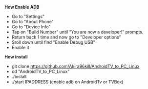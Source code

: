 <b>How Enable ADB</b>

- Go to "Settings"<br/>
- Go to "About Phone"<br/>
- Go to "Device Info"<br/>
- Tap on "Build Number" until “You are now a developer!” prompts.<br/>
- Return back 1 time and now go to "Developer options"<br/>
- Sroll down until find "Enable Debug USB"<br/>
- Enable it<br/>

<b>How install</b>

- git clone https://github.com/Akira96kill/AndroidTV_to_PC_Linux<br/>
- cd "AndroidTV_to_PC_Linux"<br/>
- ./install<br/>
- ./start IPADDRESS (enable adb on AndroidTv or TVBox)<br/>
